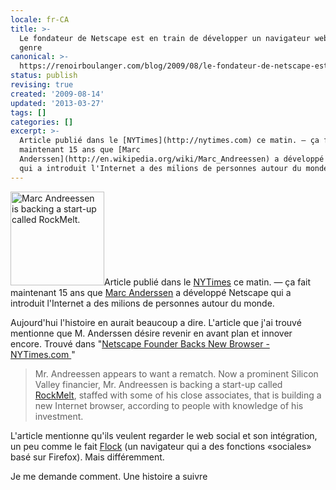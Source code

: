 ```yaml
---
locale: fr-CA
title: >-
  Le fondateur de Netscape est en train de développer un navigateur web nouveau
  genre
canonical: >-
  https://renoirboulanger.com/blog/2009/08/le-fondateur-de-netscape-est-en-train-de-developper-un-navigateur-web-nouveau-genre/
status: publish
revising: true
created: '2009-08-14'
updated: '2013-03-27'
tags: []
categories: []
excerpt: >-
  Article publié dans le [NYTimes](http://nytimes.com) ce matin. — ça fait
  maintenant 15 ans que [Marc
  Anderssen](http://en.wikipedia.org/wiki/Marc_Andreessen) a développé Netscape
  qui a introduit l'Internet a des milions de personnes autour du monde.
---
```


<p><img src="http://renoirboulanger.com/wp-content/uploads/2009/08/browser1_190-150x150.jpg" alt="Marc Andreessen is backing a start-up called RockMelt." title="Marc Andreessen is backing a start-up called RockMelt. " width="150" height="150" class="alignleft size-thumbnail wp-image-660" />Article publié dans le <a href="http://nytimes.com">NYTimes</a> ce matin. &mdash; ça fait maintenant 15 ans que <a href="http://en.wikipedia.org/wiki/Marc_Andreessen">Marc Anderssen</a> a développé Netscape qui a introduit l'Internet a des milions de personnes autour du monde.</p>

<p>Aujourd'hui l'histoire en aurait beaucoup a dire. L'article que j'ai trouvé mentionne que M. Anderssen désire revenir en avant plan et innover encore. Trouvé dans "<a href="http://bit.ly/93xGj">Netscape Founder Backs New Browser - NYTimes.com </a>"</p>
<!--more-->

<blockquote lang="en">Mr. Andreessen appears to want a rematch. Now a prominent Silicon Valley financier, Mr. Andreessen is backing a start-up called <a href="http://bit.ly/QO5nr">RockMelt</a>, staffed with some of his close associates, that is building a new Internet browser, according to people with knowledge of his investment. </blockquote>

<p>L'article mentionne qu'ils veulent regarder le web social et son intégration, un peu comme le fait <a href="http://www.flock.com">Flock</a> (un navigateur qui a des fonctions «sociales» basé sur Firefox). Mais différemment.</p>

<p>Je me demande comment. Une histoire a suivre</p>